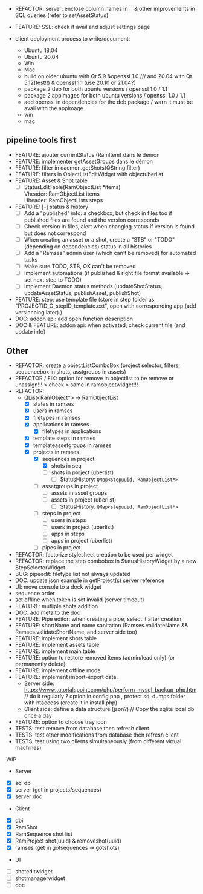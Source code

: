 - REFACTOR: server: enclose column names in `` & other improvements in SQL queries (refer to setAssetStatus)
- FEATURE: SSL: check if avail and adjust settings page

- client deployment process to write/document:
    - Ubuntu 18.04
    - Ubuntu 20.04
    - Win
    - Mac
    - build on older ubuntu with Qt 5.9 &openssl 1.0 /// and 20.04 with Qt 5.12(test!!) & openssl 1.1 (use 20.10 or 21.04?)
    - package 2 deb for both ubuntu versions / openssl 1.0 / 1.1
    - package 2 appimages for both ubuntu versions / openssl 1.0 / 1.1
    - add openssl in dependencies for the deb package / warn it must be avail with the appimage
    - win
    - mac

## pipeline tools first

- FEATURE: ajouter currentStatus (RamItem) dans le demon
- FEATURE: implémenter getAssetGroups dans le démon
- FEATURE: filter in daemon.getShots(QString filter)
- FEATURE: filters in ObjectListEditWidget with objectuberlist
- FEATURE: Asset & Shot table
    - [ ] StatusEditTable(RamObjectList *items)  
    Vheader: RamObjectList items  
    Hheader: RamObjectLists steps
- FEATURE: [-] status & history
    - [ ] Add a "published" info: a checkbox, but check in files too if published files are found and the version corresponds
    - [ ] Check version in files, alert when changing status if version is found but does not correspond
    - [ ] When creating an asset or a shot, create a "STB" or "TODO" (depending on dependencies) status in all histories
    - [ ] Add a "Ramses" admin user (which can't be removed) for automated tasks
    - [ ] Make sure TODO, STB, OK can't be removed
    - [ ] Implement automations (if published & right file format available -> set next step to TODO)
    - [ ] Implement Daemon status methods (updateShotStatus, updateAssetStatus, publishAsset, publishShot)
- FEATURE: step: use template file (store in step folder as "PROJECTID_G_stepID_template.ext", open with corresponding app (add versionning later).)
- DOC: addon api: add open function description
- DOC & FEATURE: addon api: when activated, check current file (and update info)

## Other

- REFACTOR: create a objectListComboBox (project selector, filters, sequencebox in shots, asstgroups in assets)
- REFACTOR / FIX: option for remove in objectlist to be remove or unassign!!! > check > same in ramobjectwidget!!!
- REFACTOR:
    - QList<RamObject*> -> RamObjectList
        - [x] states in ramses
        - [x] users in ramses
        - [x] filetypes in ramses
        - [x] applications in ramses 
            - [x] filetypes in applications
        - [x] template steps in ramses
        - [x] templateassetgroups in ramses
        - [x] projects in ramses
            - [x] sequences in project
                - [x] shots in seq
                - [ ] shots in project (uberlist)
                    - [ ] StatusHistory: `QMap<stepuuid, RamObjectList*>`
            - [ ] assetgroups in project 
                - [ ] assets in asset groups
                - [ ] assets in project (uberlist)
                    - [ ] StatusHistory: `QMap<stepuuid, RamObjectList*>`
            - [ ] steps in project
                - [ ] users in steps
                - [ ] users in project (uberlist)
                - [ ] apps in steps
                - [ ] apps in project (uberlist)
            - [ ] pipes in project
- REFACTOR: factorize stylesheet creation to be used per widget
- REFACTOR: replace the step combobox in StatusHistoryWidget by a new StepSelectorWidget
- BUG: pipeedit: filetype list not always updated
- DOC: update json example in getProject(s) server reference
- UI: move console to a dock widget
- sequence order
- set offline when token is set invalid (server timeout)
- FEATURE: mutliple shots addition
- DOC: add meta to the doc
- FEATURE: Pipe editor: when creating a pipe, select it after creation
- FEATURE: shortName and name sanitation (Ramses.validateName && Ramses.validateShortName, and server side too)
- FEATURE: implement shots table 
- FEATURE: implement assets table
- FEATURE: implement main table
- FEATURE: option to restore removed items (admin/lead only) (or permanently delete)
- FEATURE: implement offline mode
- FEATURE: implement import-export data.
    - Server side: https://www.tutorialspoint.com/php/perform_mysql_backup_php.htm // do it regularly ? option in config.php , protect sql dumps folder with htaccess (create it in install.php)
    - Client side: define a data structure (json?) // Copy the sqlite local db once a day
- FEATURE: option to choose tray icon
- TESTS: test remove from database then refresh client
- TESTS: test other modifications from database then refresh client
- TESTS: test using two clients simultaneously (from different virtual machines)

WIP 

- Server
- [x] sql db
- [x] server (get in projects/sequences)
- [x] server doc
- Client
- [x] dbi
- [x] RamShot
- [x] RamSequence shot list
- [x] RamProject shot(uuid) & removeshot(uuid)
- [x] ramses (get in gotsequences -> gotshots)
- UI
- [ ] shoteditwidget
- [ ] shotmanagerwidget
- [ ] doc
